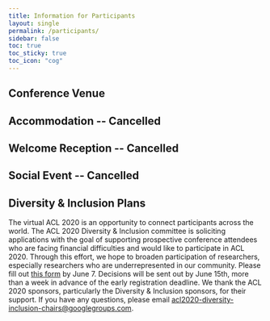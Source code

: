 ```yaml
---
title: Information for Participants
layout: single
permalink: /participants/
sidebar: false
toc: true
toc_sticky: true
toc_icon: "cog"
---
```



## Conference Venue

## Accommodation -- Cancelled

## Welcome Reception -- Cancelled

## Social Event -- Cancelled

## Diversity & Inclusion Plans

The virtual ACL 2020 is an opportunity to connect participants across the world. The ACL 2020 Diversity & Inclusion committee is soliciting applications with the goal of supporting prospective conference attendees who are facing financial difficulties and would like to participate in ACL 2020. Through this effort, we hope to broaden participation of researchers, especially researchers who are underrepresented in our community. Please fill out [this form](https://forms.office.com/Pages/ResponsePage.aspx?id=y3NlOXjzaEubyBV1XAxR8-nGpYowZ2VHg83e19kLLsdUNFpGNzZVWEZMMktFMVM5T1FIVDZZT0k4US4u) by June 7. Decisions will be sent out by June 15th, more than a week in advance of the early registration deadline. We thank the ACL 2020 sponsors, particularly the Diversity & Inclusion sponsors, for their support. If you have any questions, please email [acl2020-diversity-inclusion-chairs@googlegroups.com](mailto:acl2020-diversity-inclusion-chairs@googlegroups.com).

